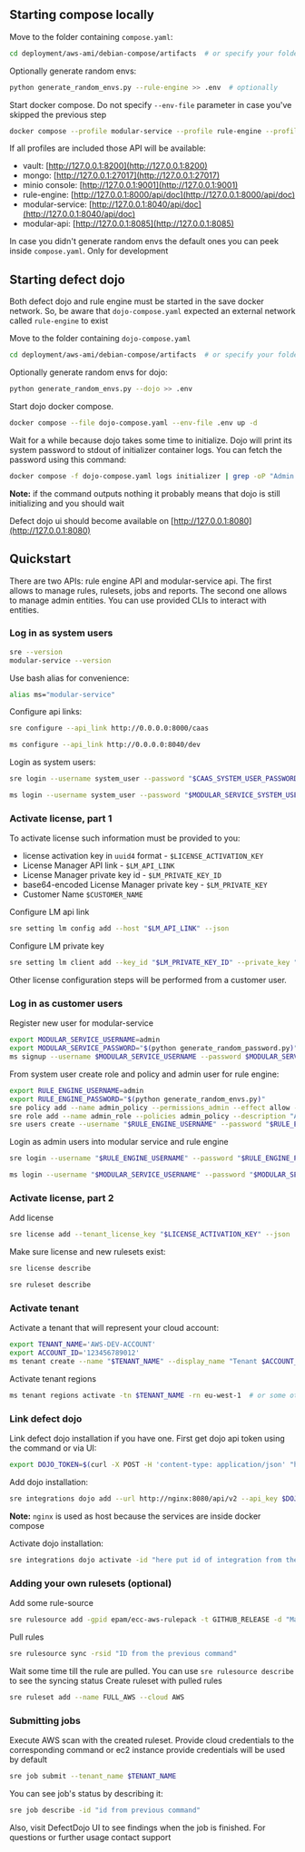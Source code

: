 ## Starting compose locally

Move to the folder containing `compose.yaml`:

```bash
cd deployment/aws-ami/debian-compose/artifacts  # or specify your folder
```

Optionally generate random envs:

```bash
python generate_random_envs.py --rule-engine >> .env  # optionally
```

Start docker compose. Do not specify `--env-file` parameter in case you've skipped the previous step

```bash
docker compose --profile modular-service --profile rule-engine --profile modular-api --env-file .env up -d
```

If all profiles are included those API will be available:
- vault: [http://127.0.0.1:8200](http://127.0.0.1:8200)
- mongo: [http://127.0.0.1:27017](http://127.0.0.1:27017)
- minio console: [http://127.0.0.1:9001](http://127.0.0.1:9001)
- rule-engine: [http://127.0.0.1:8000/api/doc](http://127.0.0.1:8000/api/doc)
- modular-service: [http://127.0.0.1:8040/api/doc](http://127.0.0.1:8040/api/doc)
- modular-api: [http://127.0.0.1:8085](http://127.0.0.1:8085)

In case you didn't generate random envs the default ones you can peek inside `compose.yaml`. Only for development

## Starting defect dojo

Both defect dojo and rule engine must be started in the save docker network. So, be aware that `dojo-compose.yaml` 
expected an external network called `rule-engine` to exist

Move to the folder containing `dojo-compose.yaml`

```bash
cd deployment/aws-ami/debian-compose/artifacts  # or specify your folder
```

Optionally generate random envs for dojo:

```bash
python generate_random_envs.py --dojo >> .env
```

Start dojo docker compose.

```bash
docker compose --file dojo-compose.yaml --env-file .env up -d
```

Wait for a while because dojo takes some time to initialize. Dojo will print its system password to stdout of 
initializer container logs. You can fetch the password using this command:

```bash
docker compose -f dojo-compose.yaml logs initializer | grep -oP "Admin password: \K\w+"
```

**Note:** if the command outputs nothing it probably means that dojo is still initializing and you should wait


Defect dojo ui should become available on [http://127.0.0.1:8080](http://127.0.0.1:8080)


## Quickstart


There are two APIs: rule engine API and modular-service api. The first allows to manage rules, rulesets, jobs and reports.
The second one allows to manage admin entities. You can use provided CLIs to interact with entities.

### Log in as system users

```bash
sre --version
modular-service --version
```

Use bash alias for convenience:
```bash
alias ms="modular-service"
```

Configure api links:

```bash
sre configure --api_link http://0.0.0.0:8000/caas
```

```bash
ms configure --api_link http://0.0.0.0:8040/dev
```

Login as system users:
```bash
sre login --username system_user --password "$CAAS_SYSTEM_USER_PASSWORD"
```

```bash
ms login --username system_user --password "$MODULAR_SERVICE_SYSTEM_USER_PASSWORD"
```


### Activate license, part 1
To activate license such information must be provided to you:

- license activation key in `uuid4` format - `$LICENSE_ACTIVATION_KEY`
- License Manager API link - `$LM_API_LINK`
- License Manager private key id - `$LM_PRIVATE_KEY_ID`
- base64-encoded License Manager private key - `$LM_PRIVATE_KEY`
- Customer Name `$CUSTOMER_NAME`


Configure LM api link
```bash
sre setting lm config add --host "$LM_API_LINK" --json
```

Configure LM private key
```bash
sre setting lm client add --key_id "$LM_PRIVATE_KEY_ID" --private_key "$LM_PRIVATE_KEY" --b64encoded --json
```

Other license configuration steps will be performed from a customer user.

### Log in as customer users

Register new user for modular-service
```bash
export MODULAR_SERVICE_USERNAME=admin
export MODULAR_SERVICE_PASSWORD="$(python generate_random_password.py)"
ms signup --username $MODULAR_SERVICE_USERNAME --password $MODULAR_SERVICE_PASSWORD --customer_name $CUSTOMER_NAME --customer_display_name "$CUSTOMER_NAME" --customer_admin admin@example.com --json
```

From system user create role and policy and admin user for rule engine:
```bash
export RULE_ENGINE_USERNAME=admin
export RULE_ENGINE_PASSWORD="$(python generate_random_envs.py)"
sre policy add --name admin_policy --permissions_admin --effect allow --tenant '*' --description "Full admin access policy for customer" --customer_id "$CUSTOMER_NAME" --json
sre role add --name admin_role --policies admin_policy --description "Admin customer role" --customer_id "$CUSTOMER_NAME" --json
sre users create --username "$RULE_ENGINE_USERNAME" --password "$RULE_ENGINE_PASSWORD" --role_name admin_role --customer_id "$CUSTOMER_NAME" --json
```

Login as admin users into modular service and rule engine
```bash
sre login --username "$RULE_ENGINE_USERNAME" --password "$RULE_ENGINE_PASSWORD"
```

```bash
ms login --username "$MODULAR_SERVICE_USERNAME" --password "$MODULAR_SERVICE_PASSWORD"
```

### Activate license, part 2

Add license
```bash
sre license add --tenant_license_key "$LICENSE_ACTIVATION_KEY" --json
```

Make sure license and new rulesets exist:

```bash
sre license describe
```

```bash
sre ruleset describe
```


### Activate tenant

Activate a tenant that will represent your cloud account:

```bash
export TENANT_NAME='AWS-DEV-ACCOUNT'
export ACCOUNT_ID='123456789012'
ms tenant create --name "$TENANT_NAME" --display_name "Tenant $ACCOUNT_ID" --cloud AWS --account_id $ACCOUNT_ID --primary_contacts admin@example.com --secondary_contacts admin@example.com --tenant_manager_contacts admin@example.com --default_owner admin@example.com --json
```

Activate tenant regions
```bash
ms tenant regions activate -tn $TENANT_NAME -rn eu-west-1  # or some other region
```


### Link defect dojo
Link defect dojo installation if you have one. First get dojo api token using the command or via UI:

```bash
export DOJO_TOKEN=$(curl -X POST -H 'content-type: application/json' "http://127.0.0.1:8080/api/v2/api-token-auth/" -d "{\"username\":\"admin\",\"password\":\"$DOJO_SYSTEM_PASSWORD\"}" | jq -r ".token")
```

Add dojo installation:

```bash
sre integrations dojo add --url http://nginx:8080/api/v2 --api_key $DOJO_TOKEN --description "Main dojo installation"
```
**Note:** `nginx` is used as host because the services are inside docker compose

Activate dojo installation:

```bash
sre integrations dojo activate -id "here put id of integration from the previous command" --all_tenants --send_after_job
```


### Adding your own rulesets (optional)

Add some rule-source

```bash
sre rulesource add -gpid epam/ecc-aws-rulepack -t GITHUB_RELEASE -d "Main open source aws rule source" -gprefix policies/
```

Pull rules

```bash
sre rulesource sync -rsid "ID from the previous command"
```

Wait some time till the rule are pulled. You can use `sre rulesource describe` to see the syncing status
Create ruleset with pulled rules

```bash
sre ruleset add --name FULL_AWS --cloud AWS
```

### Submitting jobs
Execute AWS scan with the created ruleset. Provide cloud credentials to the corresponding command or ec2 instance provide credentials will be used by default


```bash
sre job submit --tenant_name $TENANT_NAME
```

You can see job's status by describing it:

```bash
sre job describe -id "id from previous command"
```

Also, visit DefectDojo UI to see findings when the job is finished. For questions or further usage contact support